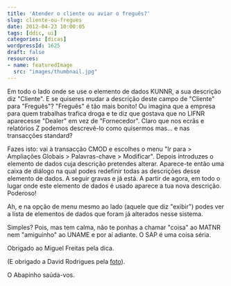```yaml
---
title: 'Atender o cliente ou aviar o freguês?'
slug: cliente-ou-fregues
date: 2012-04-23 10:00:05
tags: [ddic, ui]
categories: [dicas]
wordpressId: 1625
draft: false
resources:
- name: featuredImage
  src: "images/thumbnail.jpg"
---
```

Em todo o lado onde se use o elemento de dados KUNNR, a sua descrição diz "Cliente". E se quiseres mudar a descrição deste campo de "Cliente" para "Freguês"? "Freguês" é tão mais bonito! Ou imagina que a empresa para quem trabalhas trafica droga e te diz que gostava que no LIFNR aparecesse "Dealer" em vez de "Fornecedor". Claro que nos ecrãs e relatórios Z podemos descrevê-lo como quisermos mas... e nas transacções standard?

Fazes isto: vai à transacção CMOD e escolhes o menu "Ir para > Ampliações Globais > Palavras-chave > Modificar". Depois introduzes o elemento de dados cuja descrição pretendes alterar. Aparece-te então uma caixa de diálogo na qual podes redefinir todas as descrições desse elemento de dados. A seguir gravas e já está. A partir de agora, em todo o lugar onde este elemento de dados é usado aparece a tua nova descrição. Poderoso!

Ah, e na opção de menu mesmo ao lado (aquele que diz "exibir") podes ver a lista de elementos de dados que foram já alterados nesse sistema.

Simples? Pois, mas tem calma, não te ponhas a chamar "coisa" ao MATNR nem "amiguinho" ao UNAME e por aí adiante. O SAP é uma coisa séria.

Obrigado ao Miguel Freitas pela dica.

(E obrigado a David Rodrigues pela [foto][1]).

O Abapinho saúda-vos.

   [1]: http:://nimages.blogspot.com
